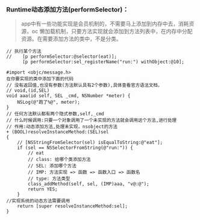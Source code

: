 ### Runtime动态添加方法\(performSelector\)：

> app中有一些功能实现是会员机制的，不需要马上添加到内存中去，消耗资源，oc 懒加载机制，只要方法实现就会添加到方法列表中，在内存中分配资源。在需要添加方法的类中，不是分类。

```
// 执行某个方法
//    [p performSelector:@selector(eat)];
      [p performSelector:sel_registerName("run:") withObject:@10];
```

```
#import <objc/message.h>
在你要实现的类中添加下面的代码
// 没有返回值,也没有参数(方法默认具有2个参数),具体查看官方语法文档，
// void,(id,SEL)
void aaa(id self, SEL _cmd, NSNumber *meter) {
    NSLog(@"跑了%@", meter);
}
// 任何方法默认都有两个隐式参数,self,_cmd
// 什么时候调用:只要一个对象调用了一个未实现的方法就会调用这个方法,进行处理
// 作用:动态添加方法,处理未实现，nsobject的方法
+ (BOOL)resolveInstanceMethod:(SEL)sel
{
    // [NSStringFromSelector(sel) isEqualToString:@"eat"];
    if (sel == NSSelectorFromString(@"run:")) {
        // eat
        // class: 给哪个类添加方法
        // SEL: 添加哪个方法
        // IMP: 方法实现 => 函数 => 函数入口 => 函数名
        // type: 方法类型
        class_addMethod(self, sel, (IMP)aaa, "v@:@");  
        return YES;
    }
//实现系统的动态方法需要调用
    return [super resolveInstanceMethod:sel];
}
```



